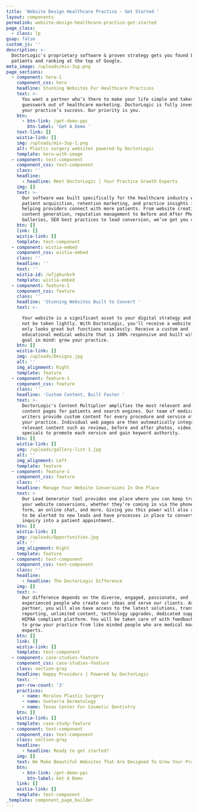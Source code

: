 ```yaml
---
title: 'Website Design Healthcare Practice - Get Started '
layout: components
permalink: website-design-healthcare-practice-get-started
page_class:
  - class: lp
gsap: false
custom_js: ''
description: >-
  DoctorLogic's proprietary software & proven strategy gets you found by more
  patients and ranking at the top of Google.
meta_image: /uploads/mix-3up.png
page_sections:
  - component: hero-1
    component_css: hero
    headline: Stunning Websites For Healthcare Practices
    text: >-
      You want a partner who’s there to make your life simple and takes the
      guesswork out of healthcare marketing. DoctorLogic is fully invested in
      your practice’s success. Our priority is you.
    btn:
      - btn-link: /get-demo-ppc
        btn-label: 'Get A Demo '
    text-link: []
    wistia-link: []
    img: /uploads/mix-3up-1.png
    alt: Plastic surgery websites powered by DoctorLogic
    template: hero-with-image
  - component: text-component
    component_css: text-component
    class: ''
    headline:
      - headline: Meet DoctorLogic | Your Practice Growth Experts
    img: []
    text: >-
      Our software was built specifically for the healthcare industry with
      patient acquisition, retention marketing, and practice insights in mind,
      helping providers connect with more patients. From website creation to
      content generation, reputation management to Before and After Photo
      Galleries, SEO best practices to lead conversion, we’ve got you covered.
    btn: []
    link: []
    wistia-link: []
    template: text-component
  - component: wistia-embed
    component_css: wistia-embed
    class: ''
    headline: ''
    text: ''
    wistia-id: /w7jgkunbv9
    template: wistia-embed
  - component: feature-1
    component_css: feature
    class: ''
    headline: 'Stunning Websites Built to Convert '
    text: >-

      Your website is a significant asset to your digital strategy and should
      not be taken lightly. With DoctorLogic, you'll receive a website that not
      only looks great but functions seamlessly. Receive a custom and
      educational medical website that is 100% responsive and built with one
      goal in mind: grow your practice.
    btn: []
    wistia-link: []
    img: /uploads/Designs.jpg
    alt: ''
    img_alignment: Right
    template: feature
  - component: feature-1
    component_css: feature
    class: ''
    headline: 'Custom Content, Built Faster '
    text: >-
      DoctorLogic's Content Multiplier amplifies the most relevant and engaging
      content pages for patients and search engines. Our team of medical content
      writers provide custom content for every procedure and service offered at
      your practice. Individual web pages are then automatically integrated with
      relevant content such as reviews, before and after photos, video, and
      specials to promote each service and gain keyword authority.
    btn: []
    wistia-link: []
    img: /uploads/gallery-list-1.jpg
    alt: ''
    img_alignment: Left
    template: feature
  - component: feature-1
    component_css: feature
    class: ''
    headline: Manage Your Website Conversions In One Place
    text: >
      Our Lead Generator tool provides one place where you can keep track of all
      your website conversions, whether they’re coming in via the phone, a web
      form, an online chat, and more. Giving you this power will also allow you
      to be alerted to new leads and have processes in place to convert a mere
      inquiry into a patient appointment.
    btn: []
    wistia-link: []
    img: /uploads/Opportunities.jpg
    alt: ''
    img_alignment: Right
    template: feature
  - component: text-component
    component_css: text-component
    class: ''
    headline:
      - headline: The DoctorLogic Difference
    img: []
    text: >-
      Our difference depends on the diverse, engaged, passionate, and
      experienced people who create our ideas and serve our clients. As our
      partner, you will also have access to the latest solutions, transparent
      reporting, unlimited content, technology upgrades, dedicated support and a
      HIPAA compliant platform. You will be taken care of with feedback on how
      to grow your practice from like minded people who are medical marketing
      experts.
    btn: []
    link: []
    wistia-link: []
    template: text-component
  - component: case-studies-feature
    component_css: case-studies-feature
    class: section-gray
    headline: Happy Providers | Powered by DoctorLogic
    text: ''
    per-row-count: '3'
    practices:
      - name: Morales Plastic Surgery
      - name: Sonterra Dermatology
      - name: Texas Center For Cosmetic Dentistry
    btn: []
    wistia-link: []
    template: case-study-feature
  - component: text-component
    component_css: text-component
    class: section-gray
    headline:
      - headline: Ready to get started?
    img: []
    text: We Make Beautiful Websites That Are Designed To Grow Your Practice
    btn:
      - btn-link: /get-demo-ppc
        btn-label: Get A Demo
    link: []
    wistia-link: []
    template: text-component
_template: component_page_builder
---
```


